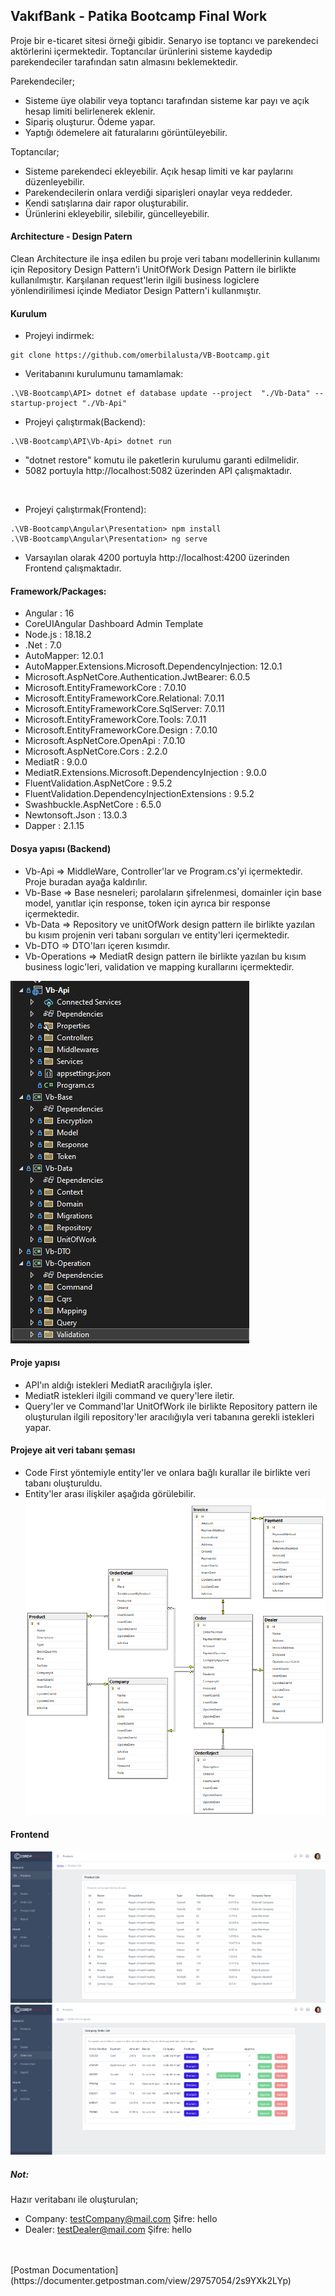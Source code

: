 ## VakıfBank - Patika Bootcamp Final Work

Proje bir e-ticaret sitesi örneği gibidir. Senaryo ise toptancı ve parekendeci aktörlerini içermektedir. Toptancılar ürünlerini sisteme kaydedip parekendeciler tarafından satın almasını beklemektedir.

Parekendeciler;
- Sisteme üye olabilir veya toptancı tarafından sisteme kar payı ve açık hesap limiti belirlenerek eklenir.
- Sipariş oluşturur. Ödeme yapar.
- Yaptığı ödemelere ait faturalarını görüntüleyebilir.

Toptancılar;
- Sisteme parekendeci ekleyebilir. Açık hesap limiti ve kar paylarını düzenleyebilir.
- Parekendecilerin onlara verdiği siparişleri onaylar veya reddeder.
- Kendi satışlarına dair rapor oluşturabilir.
- Ürünlerini ekleyebilir, silebilir, güncelleyebilir.

#### Architecture - Design Patern
Clean Architecture ile inşa edilen bu proje veri tabanı modellerinin kullanımı için Repository Design Pattern'i UnitOfWork Design Pattern ile birlikte kullanılmıştır. Karşılanan request'lerin ilgili business logiclere yönlendirilimesi içinde Mediator Design Pattern'i kullanmıştır.

#### Kurulum
- Projeyi indirmek:
```Git I'm A tab
git clone https://github.com/omerbilalusta/VB-Bootcamp.git
```

- Veritabanını kurulumunu tamamlamak:
```Console I'm A tab
.\VB-Bootcamp\API> dotnet ef database update --project  "./Vb-Data" --startup-project "./Vb-Api"
```
- Projeyi çalıştırmak(Backend):
```Console I'm A tab
.\VB-Bootcamp\API\Vb-Api> dotnet run
```
- "dotnet restore" komutu ile paketlerin kurulumu garanti edilmelidir.
- 5082 portuyla http://localhost:5082 üzerinden API çalışmaktadır.
<br>

- Projeyi çalıştırmak(Frontend):
```Console I'm A tab
.\VB-Bootcamp\Angular\Presentation> npm install
.\VB-Bootcamp\Angular\Presentation> ng serve
```
- Varsayılan olarak 4200 portuyla http://localhost:4200 üzerinden Frontend çalışmaktadır.

#### Framework/Packages:
- Angular : 16
- CoreUIAngular Dashboard Admin Template
- Node.js : 18.18.2
- .Net : 7.0
- AutoMapper: 12.0.1
- AutoMapper.Extensions.Microsoft.DependencyInjection: 12.0.1
- Microsoft.AspNetCore.Authentication.JwtBearer: 6.0.5
- Microsoft.EntityFrameworkCore : 7.0.10
- Microsoft.EntityFrameworkCore.Relational: 7.0.11
- Microsoft.EntityFrameworkCore.SqlServer: 7.0.11
- Microsoft.EntityFrameworkCore.Tools: 7.0.11
- Microsoft.EntityFrameworkCore.Design : 7.0.10
- Microsoft.AspNetCore.OpenApi : 7.0.10
- Microsoft.AspNetCore.Cors : 2.2.0
- MediatR : 9.0.0
- MediatR.Extensions.Microsoft.DependencyInjection : 9.0.0
- FluentValidation.AspNetCore : 9.5.2
- FluentValidation.DependencyInjectionExtensions : 9.5.2
- Swashbuckle.AspNetCore : 6.5.0
- Newtonsoft.Json : 13.0.3
- Dapper : 2.1.15



#### Dosya yapısı (Backend)
- Vb-Api => MiddleWare, Controller'lar ve Program.cs'yi içermektedir. Proje buradan ayağa kaldırılır.
- Vb-Base => Base nesneleri; parolaların şifrelenmesi, domainler için base model, yanıtlar için response, token için ayrıca bir response içermektedir. 
- Vb-Data => Repository ve unitOfWork design pattern ile birlikte yazılan bu kısım projenin veri tabanı sorguları ve entity'leri içermektedir.
- Vb-DTO => DTO'ları içeren kısımdır.
- Vb-Operations => MediatR design pattern ile birlikte yazılan bu kısım business logic'leri, validation ve mapping kurallarını içermektedir.

![](https://github.com/omerbilalusta/VB-Bootcamp/blob/main/images/backend_folder_structure.png?raw=true)

#### Proje yapısı
- API'ın aldığı istekleri MediatR aracılığıyla işler.
- MediatR istekleri ilgili command ve query'lere iletir.
- Query'ler ve Command'lar UnitOfWork ile birlikte Repository pattern ile oluşturulan ilgili repository'ler aracılığıyla veri tabanına gerekli istekleri yapar.



#### Projeye ait veri tabanı şeması
- Code First yöntemiyle entity'ler ve onlara bağlı kurallar ile birlikte veri tabanı oluşturuldu.
- Entity'ler arası ilişkiler aşağıda görülebilir.
![](https://github.com/omerbilalusta/VB-Bootcamp/blob/main/images/database_structure.png?raw=true)


#### Frontend
![](https://github.com/omerbilalusta/VB-Bootcamp/blob/main/images/productList.png?raw=true)
![](https://github.com/omerbilalusta/VB-Bootcamp/blob/main/images/companyOrderList.png?raw=true)



##### Not: 
Hazır veritabanı ile oluşturulan;
- Company: testCompany@mail.com Şifre: hello
- Dealer: testDealer@mail.com Şifre: hello


<br>
<br>
[Postman Documentation](https://documenter.getpostman.com/view/29757054/2s9YXk2LYp)


